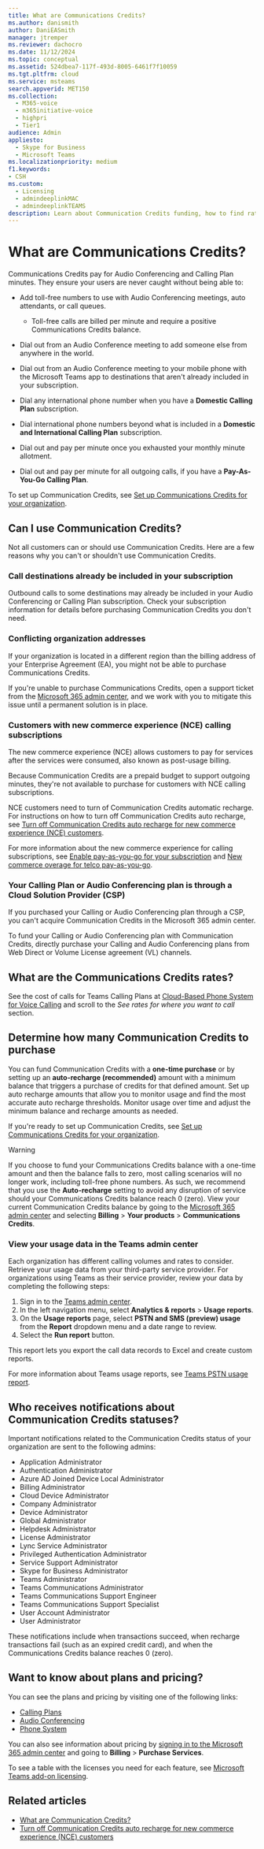 ```yaml
---
title: What are Communications Credits?
ms.author: danismith
author: DaniEASmith
manager: jtremper
ms.reviewer: dachocro
ms.date: 11/12/2024
ms.topic: conceptual
ms.assetid: 524dbea7-117f-493d-8005-6461f7f10059
ms.tgt.pltfrm: cloud
ms.service: msteams
search.appverid: MET150
ms.collection: 
  - M365-voice
  - m365initiative-voice
  - highpri
  - Tier1
audience: Admin
appliesto: 
  - Skype for Business
  - Microsoft Teams
ms.localizationpriority: medium
f1.keywords:
- CSH
ms.custom: 
  - Licensing
  - admindeeplinkMAC
  - admindeeplinkTEAMS
description: Learn about Communication Credits funding, how to find rates, and what services you receive.
---
```


# What are Communications Credits?

Communications Credits pay for Audio Conferencing and Calling Plan minutes. They ensure your users are never caught without being able to:
  
- Add toll-free numbers to use with Audio Conferencing meetings, auto attendants, or call queues.
  - Toll-free calls are billed per minute and require a positive Communications Credits balance.

- Dial out from an Audio Conference meeting to add someone else from anywhere in the world.

- Dial out from an Audio Conference meeting to your mobile phone with the Microsoft Teams app to destinations that aren't already included in your subscription.

- Dial any international phone number when you have a **Domestic Calling Plan** subscription.

- Dial international phone numbers beyond what is included in a **Domestic and International Calling Plan** subscription.

- Dial out and pay per minute once you exhausted your monthly minute allotment.

- Dial out and pay per minute for all outgoing calls, if you have a **Pay-As-You-Go Calling Plan**.

To set up Communication Credits, see [Set up Communications Credits for your organization](set-up-communications-credits-for-your-organization.md).

## Can I use Communication Credits?

Not all customers can or should use Communication Credits. Here are a few reasons why you can't or shouldn't use Communication Credits.

### Call destinations already be included in your subscription

Outbound calls to some destinations may already be included in your Audio Conferencing or Calling Plan subscription. Check your subscription information for details before purchasing Communication Credits you don't need.
  
### Conflicting organization addresses

If your organization is located in a different region than the billing address of your Enterprise Agreement (EA), you might not be able to purchase Communications Credits.

If you're unable to purchase Communications Credits, open a support ticket from the [Microsoft 365 admin center](https://go.microsoft.com/fwlink/p/?linkid=2166757), and we work with you to mitigate this issue until a permanent solution is in place.

### Customers with new commerce experience (NCE) calling subscriptions

The new commerce experience (NCE) allows customers to pay for services after the services were consumed, also known as post-usage billing.

Because Communication Credits are a prepaid budget to support outgoing minutes, they're not available to purchase for customers with NCE calling subscriptions.

NCE customers need to turn of Communication Credits automatic recharge. For instructions on how to turn off Communication Credits auto recharge, see [Turn off Communication Credits auto recharge for new commerce experience (NCE) customers](turn-off-communication-credits-auto-recharge-for-nce-customers.md).

For more information about the new commerce experience for calling subscriptions, see [Enable pay-as-you-go for your subscription](/microsoft-365/commerce/subscriptions/manage-pay-as-you-go-services) and [New commerce overage for telco pay-as-you-go](/partner-center/new-commerce-telco-payg).

### Your Calling Plan or Audio Conferencing plan is through a Cloud Solution Provider (CSP)

If you purchased your Calling or Audio Conferencing plan through a CSP, you can't acquire Communication Credits in the Microsoft 365 admin center.

To fund your Calling or Audio Conferencing plan with Communication Credits, directly purchase your Calling and Audio Conferencing plans from Web Direct or Volume License agreement (VL) channels.

## What are the Communications Credits rates?

See the cost of calls for Teams Calling Plans at [Cloud-Based Phone System for Voice Calling](https://go.microsoft.com/fwlink/p/?LinkId=799523) and scroll to the *See rates for where you want to call* section.
  
## Determine how many Communication Credits to purchase

You can fund Communication Credits with a **one-time purchase** or by setting up an **auto-recharge (recommended)** amount with a minimum balance that triggers a purchase of credits for that defined amount. Set up auto recharge amounts that allow you to monitor usage and find the most accurate auto recharge thresholds. Monitor usage over time and adjust the minimum balance and recharge amounts as needed.
  
If you're ready to set up Communication Credits, see [Set up Communications Credits for your organization](set-up-communications-credits-for-your-organization.md).

> [!WARNING]
> If you choose to fund your Communications Credits balance with a one-time amount and then the balance falls to zero, most calling scenarios will no longer work, including toll-free phone numbers. As such, we recommend that you use the **Auto-recharge** setting to avoid any disruption of service should your Communications Credits balance reach 0 (zero). View your current Communication Credits balance by going to the [Microsoft 365 admin center](https://go.microsoft.com/fwlink/p/?linkid=2024339) and selecting **Billing** > **Your products** > **Communications Credits**.

### View your usage data in the Teams admin center

Each organization has different calling volumes and rates to consider. Retrieve your usage data from your third-party service provider. For organizations using Teams as their service provider, review your data by completing the following steps:

1. Sign in to the [Teams admin center](https://go.microsoft.com/fwlink/p/?linkid=2066851).
1. In the left navigation menu, select **Analytics & reports** > **Usage reports**.
1. On the **Usage reports** page, select **PSTN and SMS (preview) usage** from the **Report** dropdown menu and a date range to review.
1. Select the **Run report** button.
  
This report lets you export the call data records to Excel and create custom reports.

For more information about Teams usage reports, see [Teams PSTN usage report](teams-analytics-and-reports/pstn-usage-report.md).

## Who receives notifications about Communication Credits statuses?

Important notifications related to the Communication Credits status of your organization are sent to the following admins:

- Application Administrator
- Authentication Administrator
- Azure AD Joined Device Local Administrator
- Billing Administrator
- Cloud Device Administrator
- Company Administrator
- Device Administrator
- Global Administrator
- Helpdesk Administrator
- License Administrator
- Lync Service Administrator
- Privileged Authentication Administrator
- Service Support Administrator
- Skype for Business Administrator
- Teams Administrator
- Teams Communications Administrator
- Teams Communications Support Engineer
- Teams Communications Support Specialist
- User Account Administrator
- User Administrator

These notifications include when transactions succeed, when recharge transactions fail (such as an expired credit card), and when the Communications Credits balance reaches 0 (zero).
  
## Want to know about plans and pricing?

You can see the plans and pricing by visiting one of the following links:
  
- [Calling Plans](https://go.microsoft.com/fwlink/?linkid=799761)
- [Audio Conferencing](https://go.microsoft.com/fwlink/?linkid=799762)
- [Phone System](https://go.microsoft.com/fwlink/?linkid=799763 )

You can also see information about pricing by [signing in to the Microsoft 365 admin center](https://portal.office.com/adminportal/home?add=sub&amp;adminportal=1#/catalog) and going to **Billing** > **Purchase Services**.
  
To see a table with the licenses you need for each feature, see [Microsoft Teams add-on licensing](./teams-add-on-licensing/microsoft-teams-add-on-licensing.md).

## Related articles

- [What are Communication Credits?](what-are-communications-credits.md)
- [Turn off Communication Credits auto recharge for new commerce experience (NCE) customers](turn-off-communication-credits-auto-recharge-for-nce-customers.md)
